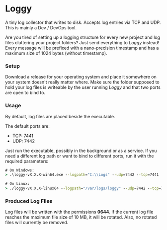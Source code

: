 # Loggy
A tiny log collector that writes to disk. Accepts log entries via TCP and UDP.
This is mainly a Dev / DevOps tool.

Are you tired of setting up a logging structure for every new project and log files
cluttering your project folders?
Just send everything to *Loggy* instead! Every message will be prefixed with a nano-precision
timestamp and has a maximum size of 1024 bytes (without timestamp).

### Setup

Download a release for your operating system and place it somewhere on your system
doesn't really matter where.
Make sure the folder supposed to hold your log files is writeable by the user
running *Loggy* and that two ports are open to bind to.

### Usage

By default, log files are placed beside the executable.

The default ports are:
- TCP: 7441
- UDP: 7442

Just run the executable, possibly in the background or as a service. If you need a 
different log path or want to bind to different ports, run it with the required parameters:
```cmd
# On Windows:
> .\loggy-vX.X.X-win64.exe --logpath="C:\\Logs" --udp=7442 --tcp=7441
```

```cmd
# On Linux:
> ./loggy-vX.X.X-linux64 --logpath="/var/logs/loggy" --udp=7442 --tcp=7441
```

### Produced Log Files

Log files will be written with the permissions **0644**.
If the current log file reaches the maximum file size of 10 MB, it will be rotated.
Also, no rotated files will currently be removed.
